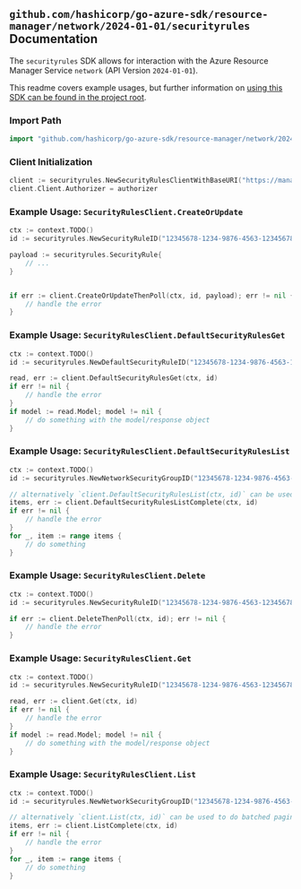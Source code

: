 
## `github.com/hashicorp/go-azure-sdk/resource-manager/network/2024-01-01/securityrules` Documentation

The `securityrules` SDK allows for interaction with the Azure Resource Manager Service `network` (API Version `2024-01-01`).

This readme covers example usages, but further information on [using this SDK can be found in the project root](https://github.com/hashicorp/go-azure-sdk/tree/main/docs).

### Import Path

```go
import "github.com/hashicorp/go-azure-sdk/resource-manager/network/2024-01-01/securityrules"
```


### Client Initialization

```go
client := securityrules.NewSecurityRulesClientWithBaseURI("https://management.azure.com")
client.Client.Authorizer = authorizer
```


### Example Usage: `SecurityRulesClient.CreateOrUpdate`

```go
ctx := context.TODO()
id := securityrules.NewSecurityRuleID("12345678-1234-9876-4563-123456789012", "example-resource-group", "networkSecurityGroupValue", "securityRuleValue")

payload := securityrules.SecurityRule{
	// ...
}


if err := client.CreateOrUpdateThenPoll(ctx, id, payload); err != nil {
	// handle the error
}
```


### Example Usage: `SecurityRulesClient.DefaultSecurityRulesGet`

```go
ctx := context.TODO()
id := securityrules.NewDefaultSecurityRuleID("12345678-1234-9876-4563-123456789012", "example-resource-group", "networkSecurityGroupValue", "defaultSecurityRuleValue")

read, err := client.DefaultSecurityRulesGet(ctx, id)
if err != nil {
	// handle the error
}
if model := read.Model; model != nil {
	// do something with the model/response object
}
```


### Example Usage: `SecurityRulesClient.DefaultSecurityRulesList`

```go
ctx := context.TODO()
id := securityrules.NewNetworkSecurityGroupID("12345678-1234-9876-4563-123456789012", "example-resource-group", "networkSecurityGroupValue")

// alternatively `client.DefaultSecurityRulesList(ctx, id)` can be used to do batched pagination
items, err := client.DefaultSecurityRulesListComplete(ctx, id)
if err != nil {
	// handle the error
}
for _, item := range items {
	// do something
}
```


### Example Usage: `SecurityRulesClient.Delete`

```go
ctx := context.TODO()
id := securityrules.NewSecurityRuleID("12345678-1234-9876-4563-123456789012", "example-resource-group", "networkSecurityGroupValue", "securityRuleValue")

if err := client.DeleteThenPoll(ctx, id); err != nil {
	// handle the error
}
```


### Example Usage: `SecurityRulesClient.Get`

```go
ctx := context.TODO()
id := securityrules.NewSecurityRuleID("12345678-1234-9876-4563-123456789012", "example-resource-group", "networkSecurityGroupValue", "securityRuleValue")

read, err := client.Get(ctx, id)
if err != nil {
	// handle the error
}
if model := read.Model; model != nil {
	// do something with the model/response object
}
```


### Example Usage: `SecurityRulesClient.List`

```go
ctx := context.TODO()
id := securityrules.NewNetworkSecurityGroupID("12345678-1234-9876-4563-123456789012", "example-resource-group", "networkSecurityGroupValue")

// alternatively `client.List(ctx, id)` can be used to do batched pagination
items, err := client.ListComplete(ctx, id)
if err != nil {
	// handle the error
}
for _, item := range items {
	// do something
}
```
